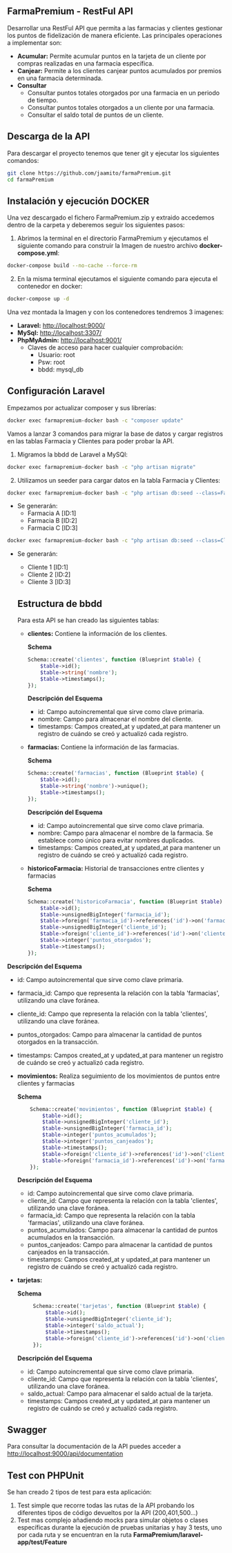 ## FarmaPremium - RestFul API

Desarrollar una RestFul API que permita a las farmacias y clientes gestionar los puntos de fidelización de manera eficiente. Las principales operaciones a implementar son:

- **Acumular:** Permite acumular puntos en la tarjeta de un cliente por compras realizadas en una farmacia específica.
- **Canjear:** Permite a los clientes canjear puntos acumulados por premios en una farmacia determinada.
- **Consultar**
  - Consultar puntos totales otorgados por una farmacia en un periodo de tiempo.
  - Consultar puntos totales otorgados a un cliente por una farmacia.
  - Consultar el saldo total de puntos de un cliente.

## Descarga de la API

Para descargar el proyecto tenemos que tener git y ejecutar los siguientes comandos:

```bash
git clone https://github.com/jaamito/farmaPremium.git
cd farmaPremium
```

## Instalación y ejecución DOCKER

Una vez descargado el fichero FarmaPremium.zip y extraido accedemos dentro de la carpeta y deberemos seguir los siguientes pasos:

1. Abrimos la terminal en el directorio FarmaPremium y ejecutamos el siguiente comando para construir la Imagen de nuestro archivo **docker-compose.yml**:

```bash
docker-compose build --no-cache --force-rm
```
2. En la misma terminal ejecutamos el siguiente comando para ejecuta el contenedor en docker:

```bash
docker-compose up -d
```
Una vez montada la Imagen y con los contenedores tendremos 3 imagenes:

- **Laravel:** [http://localhost:9000/](http://localhost:9000/)
- **MySql:** [http://localhost:3307/](http://localhost:3307/)
- **PhpMyAdmin:** [http://localhost:9001/](http://localhost:9001/)
  - Claves de acceso para hacer cualquier comprobación:
    - Usuario: root
    - Psw: root
    - bbdd: mysql_db

## Configuración Laravel

Empezamos por actualizar composer y sus librerías:

```bash
docker exec farmapremium-docker bash -c "composer update"
```

Vamos a lanzar 3 comandos para migrar la base de datos y cargar registros en las tablas Farmacia y Clientes para poder probar la API.

1. Migramos la bbdd de Laravel a MySQl:
   
```bash
docker exec farmapremium-docker bash -c "php artisan migrate"
```
2. Utilizamos un seeder para cargar datos en la tabla Farmacia y Clientes:

```bash
docker exec farmapremium-docker bash -c "php artisan db:seed --class=FarmaciaSeeder"
```
- Se generarán:
  - Farmacia A [ID:1]
  - Farmacia B [ID:2]
  - Farmacia C [ID:3]
    
```bash
docker exec farmapremium-docker bash -c "php artisan db:seed --class=ClienteSeeder"
```
- Se generarán:
  - Cliente 1 [ID:1]
  - Cliente 2 [ID:2]
  - Cliente 3 [ID:3]
 
  ## Estructura de bbdd

  Para esta API se han creado las siguientes tablas:
  - **clientes:** Contiene la información de los clientes.
    
    **Schema**
    
    ```php
    Schema::create('clientes', function (Blueprint $table) {
        $table->id();
        $table->string('nombre');
        $table->timestamps();
    });
    ```
    **Descripción del Esquema**
    - id: Campo autoincremental que sirve como clave primaria.
    - nombre: Campo para almacenar el nombre del cliente.
    - timestamps: Campos created_at y updated_at para mantener un registro de cuándo se creó y actualizó cada registro.
    
  - **farmacias:** Contiene la información de las farmacias.
    
    **Schema**
    
    ```php
    Schema::create('farmacias', function (Blueprint $table) {
        $table->id();
        $table->string('nombre')->unique();
        $table->timestamps();
    });
    ```
    **Descripción del Esquema**
    - id: Campo autoincremental que sirve como clave primaria.
    - nombre: Campo para almacenar el nombre de la farmacia. Se establece como único para evitar nombres duplicados.
    - timestamps: Campos created_at y updated_at para mantener un registro de cuándo se creó y actualizó cada registro.
  
  - **historicoFarmacia:** Historial de transacciones entre clientes y farmacias 
    
    **Schema**
    
    ```php
    Schema::create('historicoFarmacia', function (Blueprint $table) {
        $table->id();
        $table->unsignedBigInteger('farmacia_id');
        $table->foreign('farmacia_id')->references('id')->on('farmacias')->onDelete('cascade');
        $table->unsignedBigInteger('cliente_id');
        $table->foreign('cliente_id')->references('id')->on('clientes')->onDelete('cascade');
        $table->integer('puntos_otorgados');
        $table->timestamps();
    });
    ```
 **Descripción del Esquema**
  - id: Campo autoincremental que sirve como clave primaria.
  - farmacia_id: Campo que representa la relación con la tabla 'farmacias', utilizando una clave foránea.
  - cliente_id: Campo que representa la relación con la tabla 'clientes', utilizando una clave foránea.
  - puntos_otorgados: Campo para almacenar la cantidad de puntos otorgados en la transacción.
  - timestamps: Campos created_at y updated_at para mantener un registro de cuándo se creó y actualizó cada registro.
    
  - **movimientos:** Realiza seguimiento de los movimientos de puntos entre clientes y farmacias

    **Schema**
    
    ```php
        Schema::create('movimientos', function (Blueprint $table) {
            $table->id();
            $table->unsignedBigInteger('cliente_id');
            $table->unsignedBigInteger('farmacia_id');
            $table->integer('puntos_acumulados');
            $table->integer('puntos_canjeados');
            $table->timestamps();
            $table->foreign('cliente_id')->references('id')->on('clientes')->onDelete('cascade');
            $table->foreign('farmacia_id')->references('id')->on('farmacias')->onDelete('cascade');
        });
    ```
     **Descripción del Esquema**
      - id: Campo autoincremental que sirve como clave primaria.
      - cliente_id: Campo que representa la relación con la tabla 'clientes', utilizando una clave foránea.
      - farmacia_id: Campo que representa la relación con la tabla 'farmacias', utilizando una clave foránea.
      - puntos_acumulados: Campo para almacenar la cantidad de puntos acumulados en la transacción.
      - puntos_canjeados: Campo para almacenar la cantidad de puntos canjeados en la transacción.
      - timestamps: Campos created_at y updated_at para mantener un registro de cuándo se creó y actualizó cada registro.
        
 - **tarjetas:**

   **Schema**
   ```php
        Schema::create('tarjetas', function (Blueprint $table) {
            $table->id();
            $table->unsignedBigInteger('cliente_id');
            $table->integer('saldo_actual');
            $table->timestamps();
            $table->foreign('cliente_id')->references('id')->on('clientes')->onDelete('cascade');
        });
    ```
   **Descripción del Esquema**
     - id: Campo autoincremental que sirve como clave primaria.
     - cliente_id: Campo que representa la relación con la tabla 'clientes', utilizando una clave foránea.
     - saldo_actual: Campo para almacenar el saldo actual de la tarjeta.
     - timestamps: Campos created_at y updated_at para mantener un registro de cuándo se creó y actualizó cada registro.

## Swagger
Para consultar la documentación de la API puedes acceder a [http://localhost:9000/api/documentation](http://localhost:9000/api/documentation)

## Test con PHPUnit
Se han creado 2 tipos de test para esta aplicación:
 1. Test simple que recorre todas las rutas de la API probando los diferentes tipos de código devueltos por la API (200,401,500...)
 2. Test mas complejo añadiendo mocks para simular objetos o clases específicas durante la ejecución de pruebas unitarias y hay 3 tests, uno por cada ruta y se encuentran en la ruta **FarmaPremium/laravel-app/test/Feature**
